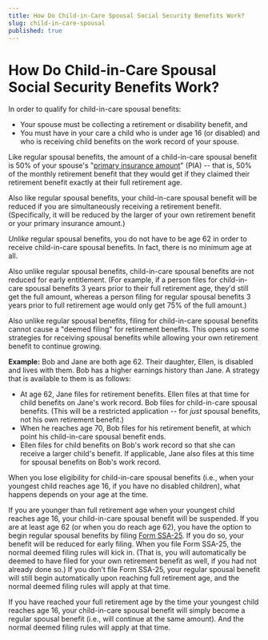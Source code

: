 ```yaml
---
title: How Do Child-in-Care Spousal Social Security Benefits Work?
slug: child-in-care-spousal
published: true
---
```

# How Do Child-in-Care Spousal Social Security Benefits Work?

In order to qualify for child-in-care spousal benefits:

* Your spouse must be collecting a retirement or disability benefit, and
* You must have in your care a child who is under age 16 (or disabled) and who is receiving child benefits on the work record of your spouse.

Like regular spousal benefits, the amount of a child-in-care spousal benefit is 50% of your spouse's "<a href="https://obliviousinvestor.com/how-social-security-benefits-are-calculated/" target="_blank" rel="noopener noreferrer">primary insurance amount</a>" (PIA) -- that is, 50% of the monthly retirement benefit that they would get if they claimed their retirement benefit exactly at their full retirement age.

Also like regular spousal benefits, your child-in-care spousal benefit will be reduced if you are simultaneously receiving a retirement benefit. (Specifically, it will be reduced by the larger of your own retirement benefit or your primary insurance amount.)

*Unlike* regular spousal benefits, you do not have to be age 62 in order to receive child-in-care spousal benefits. In fact, there is no minimum age at all.

Also unlike regular spousal benefits, child-in-care spousal benefits are not reduced for early entitlement. (For example, if a person files for child-in-care spousal benefits 3 years prior to their full retirement age, they'd still get the full amount, whereas a person filing for regular spousal benefits 3 years prior to full retirement age would only get 75% of the full amount.)

Also unlike regular spousal benefits, filing for child-in-care spousal benefits cannot cause a "deemed filing" for retirement benefits. This opens up some strategies for receiving spousal benefits while allowing your own retirement benefit to continue growing.

**Example:** Bob and Jane are both age 62. Their daughter, Ellen, is disabled and lives with them. Bob has a higher earnings history than Jane. A strategy that is available to them is as follows:

* At age 62, Jane files for retirement benefits. Ellen files at that time for child benefits on Jane's work record. Bob files for child-in-care spousal benefits. (This will be a restricted application -- for <em>just</em> spousal benefits, not his own retirement benefit.)
* When he reaches age 70, Bob files for his retirement benefit, at which point his child-in-care spousal benefit ends.
* Ellen files for child benefits on Bob's work record so that she can receive a larger child's benefit. If applicable, Jane also files at this time for spousal benefits on Bob's work record.

When you lose eligibility for child-in-care spousal benefits (i.e., when your youngest child reaches age 16, if you have no disabled children), what happens depends on your age at the time.

If you are younger than full retirement age when your youngest child reaches age 16, your child-in-care spousal benefit will be suspended. If you are at least age 62 (or when you do reach age 62), you have the option to begin regular spousal benefits by filing <a href="https://www.ssa.gov/forms/ssa-25.pdf" target="_blank" rel="noopener noreferrer">Form SSA-25</a>. If you do so, your benefit will be reduced for early filing. When you file Form SSA-25, the normal deemed filing rules will kick in. (That is, you will automatically be deemed to have filed for your own retirement benefit as well, if you had not already done so.) If you don't file Form SSA-25, your regular spousal benefit will still begin automatically upon reaching full retirement age, and the normal deemed filing rules will apply at that time.

If you have reached your full retirement age by the time your youngest child reaches age 16, your child-in-care spousal benefit will simply become a regular spousal benefit (i.e., will continue at the same amount). And the normal deemed filing rules will apply at that time.


